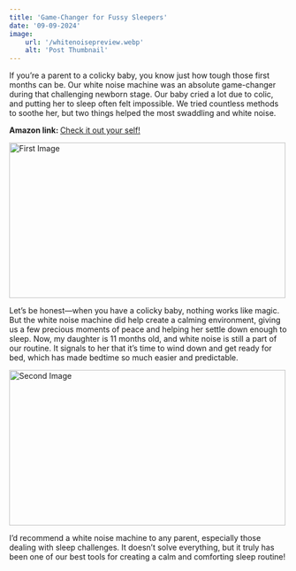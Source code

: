```yaml
---
title: 'Game-Changer for Fussy Sleepers'
date: '09-09-2024'
image:
    url: '/whitenoisepreview.webp'
    alt: 'Post Thumbnail'
---
```


If you’re a parent to a colicky baby, you know just how tough those first months can be. Our white noise machine was an absolute game-changer during that challenging newborn stage. Our baby cried a lot due to colic, and putting her to sleep often felt impossible. We tried countless methods to soothe her, but two things helped the most swaddling and white noise.

<span style="font-weight: bold">Amazon link: </span><a href="https://amzn.to/4fkT6jt">Check it out your self!</a>

<div class="center">
  <img class="pro-img" width="500px" height="281" src="/image-1.webp" alt="First Image" />
</div>

Let’s be honest—when you have a colicky baby, nothing works like magic. But the white noise machine did help create a calming environment, giving us a few precious moments of peace and helping her settle down enough to sleep. Now, my daughter is 11 months old, and white noise is still a part of our routine. It signals to her that it’s time to wind down and get ready for bed, which has made bedtime so much easier and predictable.

<div class="center">
  <img class="pro-img" width="500px" height="281" src="/image-2.webp" alt="Second Image" />
</div>

I’d recommend a white noise machine to any parent, especially those dealing with sleep challenges. It doesn’t solve everything, but it truly has been one of our best tools for creating a calm and comforting sleep routine!
